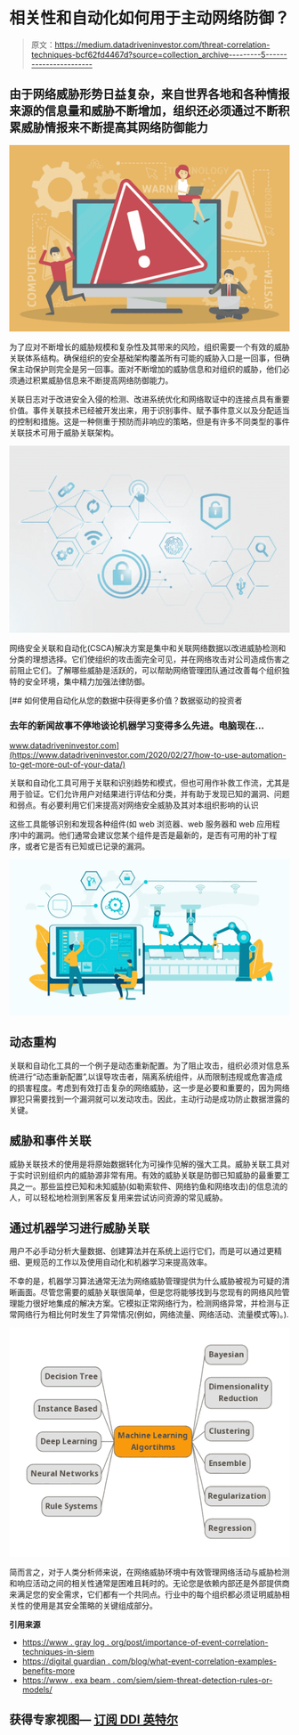 # 相关性和自动化如何用于主动网络防御？

> 原文：<https://medium.datadriveninvestor.com/threat-correlation-techniques-bcf62fd4467d?source=collection_archive---------5----------------------->

## 由于网络威胁形势日益复杂，来自世界各地和各种情报来源的信息量和威胁不断增加，组织还必须通过不断积累威胁情报来不断提高其网络防御能力

![](img/06d76e0002f039bd4ed310e4b5debe24.png)

为了应对不断增长的威胁规模和复杂性及其带来的风险，组织需要一个有效的威胁关联体系结构。确保组织的安全基础架构覆盖所有可能的威胁入口是一回事，但确保主动保护则完全是另一回事。面对不断增加的威胁信息和对组织的威胁，他们必须通过积累威胁信息来不断提高网络防御能力。

关联日志对于改进安全入侵的检测、改进系统优化和网络取证中的连接点具有重要价值。事件关联技术已经被开发出来，用于识别事件、赋予事件意义以及分配适当的控制和措施。这是一种侧重于预防而非响应的策略，但是有许多不同类型的事件关联技术可用于威胁关联架构。

![](img/7421ae4b42b34f06f9456972135091eb.png)

网络安全关联和自动化(CSCA)解决方案是集中和关联网络数据以改进威胁检测和分类的理想选择。它们使组织的攻击面完全可见，并在网络攻击对公司造成伤害之前阻止它们。了解哪些威胁是活跃的，可以帮助网络管理团队通过改善每个组织独特的安全环境，集中精力加强法律防御。

[](https://www.datadriveninvestor.com/2020/02/27/how-to-use-automation-to-get-more-out-of-your-data/) [## 如何使用自动化从您的数据中获得更多价值？数据驱动的投资者

### 去年的新闻故事不停地谈论机器学习变得多么先进。电脑现在…

www.datadriveninvestor.com](https://www.datadriveninvestor.com/2020/02/27/how-to-use-automation-to-get-more-out-of-your-data/) 

关联和自动化工具可用于关联和识别趋势和模式，但也可用作补救工作流，尤其是用于验证。它们允许用户对结果进行评估和分类，并有助于发现已知的漏洞、问题和弱点。有必要利用它们来提高对网络安全威胁及其对本组织影响的认识

这些工具能够识别和发现各种组件(如 web 浏览器、web 服务器和 web 应用程序)中的漏洞。他们通常会建议您某个组件是否是最新的，是否有可用的补丁程序，或者它是否有已知或已记录的漏洞。

![](img/20925b07a2fc6a845b447b2380896e01.png)

## 动态重构

关联和自动化工具的一个例子是动态重新配置。为了阻止攻击，组织必须对信息系统进行“动态重新配置”,以误导攻击者，隔离系统组件，从而限制违规或危害造成的损害程度。考虑到有效打击复杂的网络威胁，这一步是必要和重要的，因为网络罪犯只需要找到一个漏洞就可以发动攻击。因此，主动行动是成功防止数据泄露的关键。

## 威胁和事件关联

威胁关联技术的使用是将原始数据转化为可操作见解的强大工具。威胁关联工具对于实时识别组织内的威胁源非常有用。有效的威胁关联是防御已知威胁的最重要工具之一。那些监控已知和未知威胁(如勒索软件、网络钓鱼和网络攻击)的信息流的人，可以轻松地检测到黑客反复用来尝试访问资源的常见威胁。

## 通过机器学习进行威胁关联

用户不必手动分析大量数据、创建算法并在系统上运行它们，而是可以通过更精细、更规范的工作以及使用自动化和机器学习来提高效率。

不幸的是，机器学习算法通常无法为网络威胁管理提供为什么威胁被视为可疑的清晰画面。尽管您需要的威胁关联很简单，但是您将能够找到与您现有的网络风险管理能力很好地集成的解决方案。它模拟正常网络行为，检测网络异常，并检测与正常网络行为相比何时发生了异常情况(例如，网络流量、网络活动、流量模式等)。).

![](img/6c867124df10c05812a43fc209bf6f74.png)

简而言之，对于人类分析师来说，在网络威胁环境中有效管理网络活动与威胁检测和响应活动之间的相关性通常是困难且耗时的。无论您是依赖内部还是外部提供商来满足您的安全需求，它们都有一个共同点。行业中的每个组织都必须证明威胁相关性的使用是其安全策略的关键组成部分。

**引用来源**

*   [https://www . gray log . org/post/importance-of-event-correlation-techniques-in-siem](https://www.graylog.org/post/importance-of-event-correlation-techniques-in-siem)
*   [https://digital guardian . com/blog/what-event-correlation-examples-benefits-more](https://digitalguardian.com/blog/what-event-correlation-examples-benefits-and-more)
*   [https://www . exa beam . com/siem/siem-threat-detection-rules-or-models/](https://www.exabeam.com/siem/siem-threat-detection-rules-or-models/)

## 获得专家视图— [订阅 DDI 英特尔](https://datadriveninvestor.com/ddi-intel)